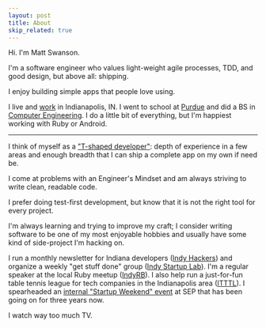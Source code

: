 ```yaml
---
layout: post
title: About
skip_related: true
---
```


Hi. I'm Matt Swanson.

I'm a software engineer who values light-weight agile processes, TDD, and good design, but above all: shipping.

I enjoy building simple apps that people love using.

I live and [work](http://www.sep.com/) in Indianapolis, IN. I went to school at [Purdue](http://www.purdue.edu/) and did a BS in [Computer Engineering](https://engineering.purdue.edu/ECE). I do a little bit of everything, but I'm happiest working with Ruby or Android.

---

I think of myself as a ["T-shaped developer"](http://www.mdswanson.com/blog/2013/07/30/on-t-shaped-people.html): depth of experience in a few areas and enough breadth that I can ship a complete app on my own if need be.

I come at problems with an Engineer's Mindset and am always striving to write clean, readable code.

I prefer doing test-first development, but know that it is not the right tool for every project. 

I'm always learning and trying to improve my craft; I consider writing software to be one of my most enjoyable hobbies and usually have some kind of side-project I'm hacking on.

I run a monthly newsletter for Indiana developers ([Indy Hackers](http://indyhackers.org/)) and organize a weekly "get stuff done" group ([Indy Startup Lab](http://indystartuplab.org)). I'm a regular speaker at the local Ruby meetup ([IndyRB](http://indyrb.org)). I also help run a just-for-fun table tennis league for tech companies in the Indianapolis area ([ITTTL](http://itttl.org)). I spearheaded an [internal "Startup Weekend" event](http://www.sep.com/labs/startupweekend/) at SEP that has been going on for three years now.

I watch way too much TV.